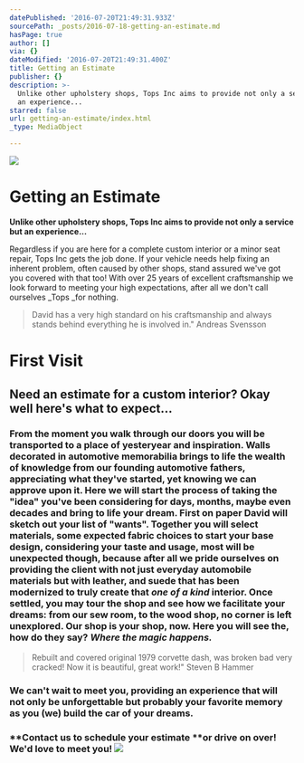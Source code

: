 ```yaml
---
datePublished: '2016-07-20T21:49:31.933Z'
sourcePath: _posts/2016-07-18-getting-an-estimate.md
hasPage: true
author: []
via: {}
dateModified: '2016-07-20T21:49:31.400Z'
title: Getting an Estimate
publisher: {}
description: >-
  Unlike other upholstery shops, Tops Inc aims to provide not only a service but
  an experience...
starred: false
url: getting-an-estimate/index.html
_type: MediaObject

---
```

![](https://imgflo.herokuapp.com/graph/vahj1ThiexotieMo/bae5055f6882508cba07ae4d82ba21ac/croprotate.jpg?cropheight=2872&cropwidth=4307&degrees=0&input=https%3A%2F%2Fthe-grid-user-content.s3-us-west-2.amazonaws.com%2Fa7beaa6d-ea65-4615-b062-298c4b313146.jpg&x=0&y=0)

# Getting an Estimate

**Unlike other upholstery shops, Tops Inc aims to provide not only a service but an experience...**

Regardless if you are here for a complete custom interior or a minor seat repair, Tops Inc gets the job done. If your vehicle needs help fixing an inherent problem, often caused by other shops, stand assured we've got you covered with that too! With over 25 years of excellent craftsmanship we look forward to meeting your high expectations, after all we don't call ourselves _Tops _for nothing.

> David has a very high standard on his craftsmanship and always stands behind everything he is involved in." Andreas Svensson

# First Visit 

## Need an estimate for a custom interior? Okay well here's what to expect... 

### From the moment you walk through our doors you will be transported to a place of yesteryear and inspiration. Walls decorated in automotive memorabilia brings to life the wealth of knowledge from our founding automotive fathers, appreciating what they've started, yet knowing we can approve upon it. Here we will start the process of taking the "idea" you've been considering for days, months, maybe even decades and bring to life your dream. First on paper David will sketch out your list of "wants". Together you will select materials, some expected fabric choices to start your base design, considering your taste and usage, most will be unexpected though, because after all we pride ourselves on providing the client with not just everyday automobile materials but with leather, and suede that has been modernized to truly create that _one of a kind_ interior. Once settled, you may tour the shop and see how we facilitate your dreams: from our sew room, to the wood shop, no corner is left unexplored. Our shop is your shop, now. Here you will see the, how do they say? _**Where the magic happens.**_

> Rebuilt and covered original 1979 corvette dash, was broken bad very cracked! Now it is beautiful, great work!" Steven B Hammer

### We can't wait to meet you, providing an experience that will not only be unforgettable but probably your favorite memory as you (we) build the car of your dreams.

### **Contact us to schedule your estimate **or drive on over! We'd love to meet you! ![](https://imgflo.herokuapp.com/graph/vahj1ThiexotieMo/5470eb215db7d9ce01b379a39bdf8fe2/croprotate.png?cropheight=1875&cropwidth=3400&degrees=0&input=https%3A%2F%2Fthe-grid-user-content.s3-us-west-2.amazonaws.com%2Fdc4e0905-b286-4460-a96a-d36094f6ddb0.png&x=0&y=0)

>
